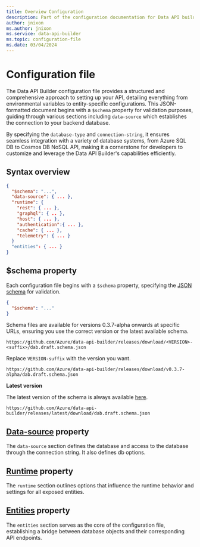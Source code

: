 ```yaml
---
title: Overview Configuration
description: Part of the configuration documentation for Data API builder, focusing on Overview Configuration.
author: jnixon
ms.author: jnixon
ms.service: data-api-builder
ms.topic: configuration-file
ms.date: 03/04/2024
---
```


# Configuration file

The Data API Builder configuration file provides a structured and comprehensive approach to setting up your API, detailing everything from environmental variables to entity-specific configurations. This JSON-formatted document begins with a `$schema` property for validation purposes, guiding through various sections including `data-source` which establishes the connection to your backend database. 

By specifying the `database-type` and `connection-string`, it ensures seamless integration with a variety of database systems, from Azure SQL DB to Cosmos DB NoSQL API, making it a cornerstone for developers to customize and leverage the Data API Builder's capabilities efficiently.

## Syntax overview

```json
{
  "$schema": "...",
  "data-source": { ... },
  "runtime": {
    "rest": { ... },
    "graphql": { .. },
    "host": { ... },
    "authentication":{ ... },
    "cache": { ... },
    "telemetry": { ... }
  }
  "entities": { ... }
}
```

## $schema property

Each configuration file begins with a `$schema` property, specifying the [JSON schema](https://code.visualstudio.com/Docs/languages/json#_json-schemas-and-settings) for validation.

```json
{
  "$schema": "..."
}
```

Schema files are available for versions 0.3.7-alpha onwards at specific URLs, ensuring you use the correct version or the latest available schema.

```https
https://github.com/Azure/data-api-builder/releases/download/<VERSION>-<suffix>/dab.draft.schema.json
```

Replace `VERSION-suffix` with the version you want.

```https
https://github.com/Azure/data-api-builder/releases/download/v0.3.7-alpha/dab.draft.schema.json
```

**Latest version**

The latest version of the schema is always available [here](https://github.com/Azure/data-api-builder/releases/latest/download/dab.draft.schema.json). 

```https
https://github.com/Azure/data-api-builder/releases/latest/download/dab.draft.schema.json
```

## [Data-source](/data-api-builder/configuration-file-datasource.md) property

The `data-source` section defines the database and access to the database through the connection string. It also defines db options.

## [Runtime](/data-api-builder/configuration-file-runtime.md) property

The `runtime` section outlines options that influence the runtime behavior and settings for all exposed entities.

## [Entities](/data-api-builder/configuration-file-entities.md) property

The `entities` section serves as the core of the configuration file, establishing a bridge between database objects and their corresponding API endpoints. 